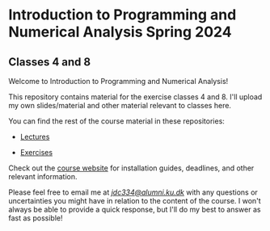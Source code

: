 # Introduction to Programming and Numerical Analysis Spring 2024

## Classes 4 and 8

Welcome to Introduction to Programming and Numerical Analysis!

This repository contains material for the exercise classes 4 and 8. I'll upload my own slides/material and other material relevant to classes here.

You can find the rest of the course material in these repositories:

- [Lectures](https://github.com/NumEconCopenhagen/IntroProg-lectures) 

- [Exercises](https://github.com/NumEconCopenhagen/IntroProg-exercises)

Check out the [course website](https://sites.google.com/view/numeconcph-introprog/home) for installation guides, deadlines, and other relevant information.

Please feel free to email me at *jdc334@alumni.ku.dk* with any questions or uncertainties you might have in relation to the content of the course. I won't always be able to provide a quick response, but I'll do my best to answer as fast as possible!
